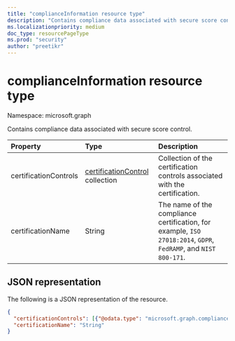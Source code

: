 ```yaml
---
title: "complianceInformation resource type"
description: "Contains compliance data associated with secure score control."
ms.localizationpriority: medium
doc_type: resourcePageType
ms.prod: "security"
author: "preetikr"
---
```


#  complianceInformation resource type

Namespace: microsoft.graph

Contains compliance data associated with secure score control.

|Property |Type |Description |
|:--|:--|:--|
|certificationControls | [certificationControl](certificationcontrol.md) collection | Collection of the certification controls associated with the certification. |
|certificationName | String | The name of the compliance certification, for example, `ISO 27018:2014`, `GDPR`, `FedRAMP`, and `NIST 800-171`. |

## JSON representation

The following is a JSON representation of the resource.

<!-- {
  "blockType": "resource",
  "optionalProperties": [

  ],
  "@odata.type": "microsoft.graph.complianceInformation"
}-->

```json
{
  "certificationControls": [{"@odata.type": "microsoft.graph.complianceInformation"}],
  "certificationName": "String"
}
```

<!-- {
  "type": "#page.annotation",
  "description": "complianceInformation resource",
  "keywords": "",
  "section": "documentation",
  "tocPath": ""
}-->
